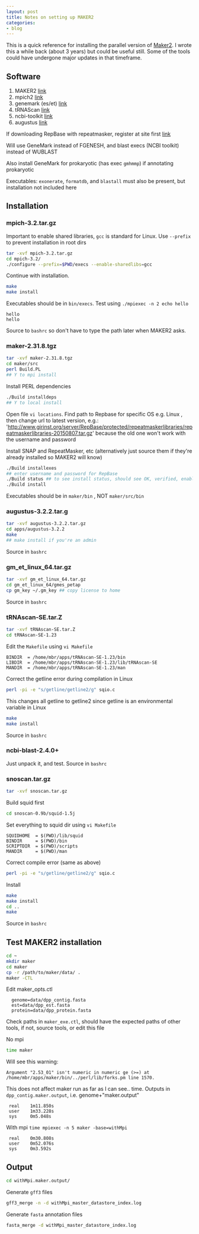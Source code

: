 ```yaml
---
layout: post
title: Notes on setting up MAKER2
categories:
- blog
---
```


This is a quick reference for installing the parallel version of [Maker2](https://www.yandell-lab.org/software/maker.html). I wrote this a while back (about 3 years) but could be useful still. Some of the tools could have undergone major updates in that timeframe.

## Software
1. MAKER2 [link](http://www.yandell-lab.org/software/maker.html)
2. mpich2 [link](http://www.mpich.org/downloads/)
3. genemark (es/et) [link](http://exon.gatech.edu/Genemark/license_download.cgi)
4. tRNAScan [link](http://lowelab.ucsc.edu/tRNAscan-SE/)
5. ncbi-toolkit [link](https://blast.ncbi.nlm.nih.gov/Blast.cgi?PAGE_TYPE=BlastDocs&DOC_TYPE=Download)
5. augustus [link](http://bioinf.uni-greifswald.de/webaugustus/)

<!--more-->

If downloading RepBase with repeatmasker, register at site first [link](http://www.girinst.org/repbase/)

Will use GeneMark instead of FGENESH, and blast execs (NCBI toolkit) instead of WUBLAST

Also install GeneMark for prokaryotic (has exec `gmhmmp`) if annotating prokaryotic

Executables: `exonerate`, `formatdb`, and `blastall` must also be present, but installation not included here

## Installation
### mpich-3.2.tar.gz

Important to enable shared libraries, `gcc` is standard for Linux. Use `--prefix` to prevent installation in root dirs

```bash
tar -xvf mpich-3.2.tar.gz
cd mpich-3.2/
./configure --prefix=$PWD/execs --enable-sharedlibs=gcc
```
Continue with installation.
```bash
make
make install
```
Executables should be in `bin/execs`. Test using `./mpiexec -n 2 echo hello`
```
hello
hello
```
Source to `bashrc` so don't have to type the path later when MAKER2 asks.

### maker-2.31.8.tgz

```bash
tar -xvf maker-2.31.8.tgz
cd maker/src
perl Build.PL
## Y to mpi install
```
Install PERL dependencies
```bash
./Build installdeps
## Y to local install
```

Open file `vi locations`. Find path to Repbase for specific OS e.g. Linux , then change url to latest version, e.g.: 'http://www.girinst.org/server/RepBase/protected/repeatmaskerlibraries/repeatmaskerlibraries-20150807.tar.gz' because the old one won't work with the username and password

Install SNAP and RepeatMasker, etc (alternatively just source them if they're already installed so MAKER2 will know)
```bash
./Build installexes
## enter username and password for RepBase
./Build status ## to see install status, should see OK, verified, enabled, etc
./Build install 
````
Executables should be in `maker/bin` , NOT `maker/src/bin`

### augustus-3.2.2.tar.g
```bash
tar -xvf augustus-3.2.2.tar.gz
cd apps/augustus-3.2.2
make
## make install if you're an admin
```
Source in `bashrc`

### gm_et_linux_64.tar.gz
```bash
tar -xvf gm_et_linux_64.tar.gz
cd gm_et_linux_64/gmes_petap
cp gm_key ~/.gm_key ## copy license to home
```
Source in `bashrc`

### tRNAscan-SE.tar.Z
```bash
tar -xvf tRNAscan-SE.tar.Z
cd tRNAscan-SE-1.23
```
Edit the `Makefile` using `vi Makefile`
```
BINDIR  = /home/mbr/apps/tRNAscan-SE-1.23/bin
LIBDIR  = /home/mbr/apps/tRNAscan-SE-1.23/lib/tRNAscan-SE
MANDIR  = /home/mbr/apps/tRNAscan-SE-1.23/man
```
Correct the getline error during compilation in Linux
```bash
perl -pi -e "s/getline/getline2/g" sqio.c
```
This changes all getline to getline2 since getline is an environmental variable in Linux

```bash
make
make install
```
Source in `bashrc`

### ncbi-blast-2.4.0+
Just unpack it, and test. Source in `bashrc`

### snoscan.tar.gz
```bash
tar -xvf snoscan.tar.gz
```
Build squid first
```bash
cd snoscan-0.9b/squid-1.5j
```
Set everything to squid dir using `vi Makefile`
```
SQUIDHOME  = $(PWD)/lib/squid
BINDIR     = $(PWD)/bin
SCRIPTDIR  = $(PWD)/scripts
MANDIR     = $(PWD)/man
```

Correct compile error (same as above)
```bash
perl -pi -e "s/getline/getline2/g" sqio.c
```
Install
```bash
make
make install 
cd ..
make
```
Source in `bashrc`

## Test MAKER2 installation
```bash
cd ~
mkdir maker
cd maker
cp -r /path/to/maker/data/ .
maker -CTL
```
Edit maker_opts.ctl
```
  genome=data/dpp_contig.fasta
  est=data/dpp_est.fasta
  protein=data/dpp_protein.fasta
```

Check paths in `maker_exe.ctl`, should have the expected paths of other tools, if not, source tools, or edit this file

No mpi
```bash
time maker
```

Will see this warning:
```
Argument "2.53_01" isn't numeric in numeric ge (>=) at /home/mbr/apps/maker/bin/../perl/lib/forks.pm line 1570.
```
This does not affect maker run as far as I can see.. time. Outputs in `dpp_contig.maker.output`, i.e. genome+"maker.output"
```
 real    1m11.850s
 user    1m33.228s
 sys     0m5.048s
```

With mpi `time mpiexec -n 5 maker -base=withMpi`
```
 real    0m30.808s
 user    0m52.076s
 sys     0m3.592s
```

## Output
```bash
cd withMpi.maker.output/
```
Generate `gff3` files
```bash
gff3_merge -n -d withMpi_master_datastore_index.log
```
Generate `fasta` annotation files
```bash
fasta_merge -d withMpi_master_datastore_index.log
```